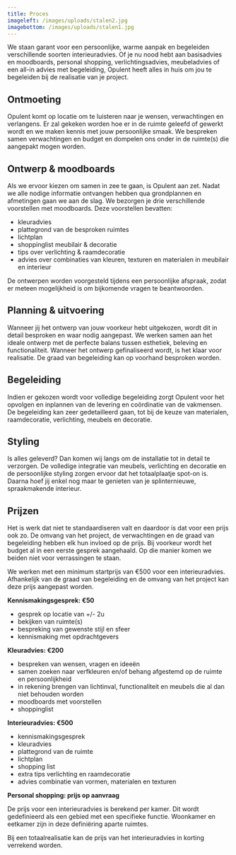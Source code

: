 ```yaml
---
title: Proces
imageleft: /images/uploads/stalen2.jpg
imagebottom: /images/uploads/stalen1.jpg
---
```

<!--StartFragment-->

We staan garant voor een persoonlijke, warme aanpak en begeleiden verschillende soorten interieuradvies. Of je nu nood hebt aan basisadvies en moodboards, personal shopping, verlichtingsadvies, meubeladvies of een all-in advies met begeleiding, Opulent heeft alles in huis om jou te begeleiden bij de realisatie van je project.

## Ontmoeting

Opulent komt op locatie om te luisteren naar je wensen, verwachtingen en verlangens. Er zal gekeken worden hoe er in de ruimte geleefd of gewerkt wordt en we maken kennis met jouw persoonlijke smaak. We bespreken samen verwachtingen en budget en dompelen ons onder in de ruimte(s) die aangepakt mogen worden.

## Ontwerp & moodboards

Als we ervoor kiezen om samen in zee te gaan, is Opulent aan zet. Nadat we alle nodige informatie ontvangen hebben qua grondplannen en afmetingen gaan we aan de slag. We bezorgen je drie verschillende voorstellen met moodboards. Deze voorstellen bevatten: 

* k﻿leuradvies
* p﻿lattegrond van de besproken ruimtes
* l﻿ichtplan
* s﻿hoppinglist meubilair & decoratie
* t﻿ips over verlichting & raamdecoratie
* a﻿dvies over combinaties van kleuren, texturen en materialen in meubilair en interieur

De ontwerpen worden voorgesteld tijdens een persoonlijke afspraak, zodat er meteen mogelijkheid is om bijkomende vragen te beantwoorden.

## Planning & uitvoering

Wanneer jij het ontwerp van jouw voorkeur hebt uitgekozen, wordt dit in detail besproken en waar nodig aangepast. We werken samen aan het ideale ontwerp met de perfecte balans tussen esthetiek, beleving en functionaliteit. Wanneer het ontwerp gefinaliseerd wordt, is het klaar voor realisatie. De graad van begeleiding kan op voorhand besproken worden.

## Begeleiding

Indien er gekozen wordt voor volledige begeleiding zorgt Opulent voor het opvolgen en inplannen van de levering en coördinatie van de vakmensen. De begeleiding kan zeer gedetailleerd gaan, tot bij de keuze van materialen, raamdecoratie, verlichting, meubels en decoratie.

## Styling

Is alles geleverd? Dan komen wij langs om de installatie tot in detail te verzorgen. De volledige integratie van meubels, verlichting en decoratie en de persoonlijke styling zorgen ervoor dat het totaalplaatje spot-on is. Daarna hoef jij enkel nog maar te genieten van je splinternieuwe, spraakmakende interieur.

## P﻿rijzen

Het is werk dat niet te standaardiseren valt en daardoor is dat voor een prijs ook zo. De omvang van het project, de verwachtingen en de graad van begeleiding hebben elk hun invloed op de prijs. Bij voorkeur wordt het budget al in een eerste gesprek aangehaald. Op die manier komen we beiden niet voor verrassingen te staan. 

We werken met een minimum startprijs van €500 voor een interieuradvies. Afhankelijk van de graad van begeleiding en de omvang van het project kan deze prijs aangepast worden.  

**Kennismakingsgesprek: €50**

* gesprek op locatie van +/- 2u
* bekijken van ruimte(s)
* bespreking van gewenste stijl en sfeer
* kennismaking met opdrachtgevers

**Kleuradvies: €200**

* bespreken van wensen, vragen en ideeën
* samen zoeken naar verfkleuren en/of behang afgestemd op de ruimte en persoonlijkheid
* in rekening brengen van lichtinval, functionaliteit en meubels die al dan niet behouden worden
* moodboards met voorstellen
* shoppinglist

**Interieuradvies: €500**

* kennismakingsgesprek
* kleuradvies
* plattegrond van de ruimte
* lichtplan
* shopping list
* extra tips verlichting en raamdecoratie
* advies combinatie van vormen, materialen en texturen

**Personal shopping: prijs op aanvraag**

De prijs voor een interieuradvies is berekend per kamer. Dit wordt gedefinieerd als een gebied met een specifieke functie. Woonkamer en eetkamer zijn in deze definiëring aparte ruimtes.

Bij een totaalrealisatie kan de prijs van het interieuradvies in korting verrekend worden. 

<!--EndFragment-->